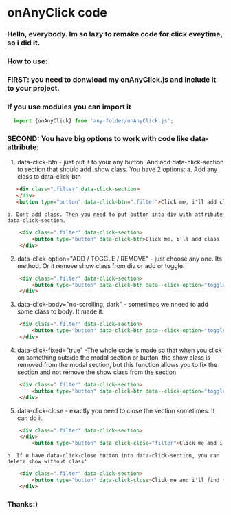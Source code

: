 # onAnyClick code

### Hello, everybody. Im so lazy to remake code for click eveytime, so i did it.
### How to use:
### FIRST: you need to donwload my onAnyClick.js and include it to your project.
### If you use modules you can import it
```js
  import {onAnyClick} from 'any-folder/onAnyClick.js';
```

### SECOND: You have big options to work with code like data-attribute:
1. data-click-btn - just put it to your any button. And add data-click-section to section that should add .show class.
You have 2 options: 
    a. Add any class to data-click-btn
 ```html
    <div class=".filter" data-click-section>
    </div>
    <button type="button" data-click-btn=".filter">Click me, i'll add class .show to div .filter</button>
```
    b. Dont add class. Then you need to put button into div with attribute data-click-section.
```html
    <div class=".filter" data-click-section>
        <button type="button" data-click-btn>Click me, i'll add class .show to parent element with data-click-section</button>
    </div>
```

2. data-click-option="ADD / TOGGLE / REMOVE" - just choose any one. Its method. Or it remove show class from div or add or toggle.
```html
    <div class=".filter" data-click-section>
        <button type="button" data-click-btn data--click-option="toggle">Now you click on me i will add the ".show" class and if it's already there, i will delete it</button>
    </div>
```
3. data-click-body="no-scrolling, dark" - sometimes we nneed to add some class to body. It made it.

```html
    <div class=".filter" data-click-section>
        <button type="button" data-click-btn data--click-option="toggle" data-click-body="no-scrolling, darken">Add classes to body yet</button>
    </div>
```

4. data-click-fixed="true" -The whole code is made so that when you click on something outside the modal section or button, the show class is removed from the modal section, but this function allows you to fix the section and not remove the show class from the section

```html
    <div class=".filter" data-click-section>
        <button type="button" data-click-btn data--click-option="toggle" data-click-fixed="true">Now its fixed. Its not gonna delete while you wont click on button again</button>
    </div>
```

5. data-click-close - exactly you need to close the section sometimes. It can do it.

```html
    <div class=".filter" data-click-section>
    </div>
        <button type="button" data-click-close="filter">Click me and i delete class ".show" from .filter div</button>
```
    b. If u have data-click-close button into data-click-section, you can delete show without class'

```html
    <div class=".filter" data-click-section>
        <button type="button" data-click-close>Click me and i'll find the parent elemnent with data-click-section attribute and will delete class .show</button>
    </div>
```

### Thanks:)